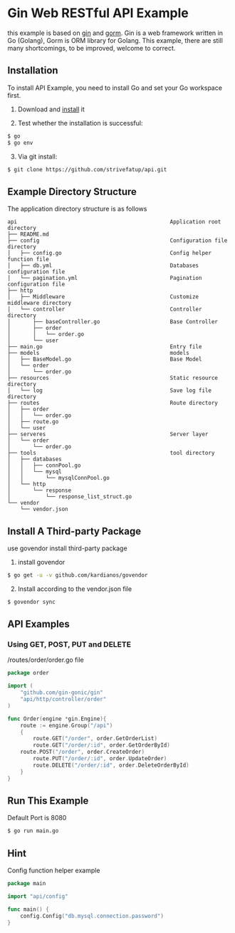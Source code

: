 # Gin Web RESTful API Example
this example is based on [gin](https://github.com/gin-gonic/gin) and [gorm](https://github.com/jinzhu/gorm). Gin is a web framework written in Go (Golang), Gorm is ORM library for Golang. This example, there are still many shortcomings, to be improved, welcome to correct.

## Installation

To install API Example, you need to install Go and set your Go workspace first.

1. Download and [install](https://learnku.com/docs/build-web-application-with-golang/011-installs-go/3153) it

2. Test whether the installation is successful:

```sh
$ go 
$ go env 
```
3. Via git install:

```sh
$ git clone https://github.com/strivefatup/api.git
```

## Example Directory Structure

The application directory structure is as follows

```git
api                                                Application root directory
├── README.md
├── config                                         Configuration file directory
│   ├── config.go                                  Config helper function file
│   ├── db.yml                                     Databases configuration file
│   └── pagination.yml                             Pagination configuration file
├── http                       
│   ├── Middleware                                 Customize middleware directory
│   └── controller                                 Controller directory
│       ├── baseController.go                      Base Controller
│       ├── order                                  
│       │   └── order.go                           
│       └── user                                     
├── main.go                                        Entry file
├── models                                         models
│   ├── BaseModel.go                               Base Model
│   └── order                                                     
│       └── order.go                               
├── resources                                      Static resource directory
│   └── log                                        Save log file directory
├── routes                                         Route directory
│   ├── order                                      
│   │   └── order.go                               
│   ├── route.go                                   
│   └── user                                       
├── serveres                                       Server layer
│   └── order                                      
│       └── order.go                               
├── tools                                          tool directory
│   ├── databases
│   │   ├── connPool.go
│   │   └── mysql
│   │       └── mysqlConnPool.go
│   └── http
│       └── response
│           └── response_list_struct.go
└── vendor
    └── vendor.json
```

## Install A Third-party Package

use govendor install third-party package

1. install govendor

```sh
$ go get -u -v github.com/kardianos/govendor
```

2. Install according to the vendor.json file

```sh
$ govendor sync
```

## API Examples
 
### Using GET, POST, PUT and DELETE

/routes/order/order.go file 

```go
package order

import (
	"github.com/gin-gonic/gin"
	"api/http/controller/order"
)

func Order(engine *gin.Engine){
	route := engine.Group("/api")
    {
        route.GET("/order", order.GetOrderList)
        route.GET("/order/:id", order.GetOrderById)
	route.POST("/order", order.CreateOrder)
        route.PUT("/order/:id", order.UpdateOrder)
        route.DELETE("/order/:id", order.DeleteOrderById)
    }
}
```
## Run This Example 

Default Port is 8080

```sh
$ go run main.go
```

## Hint

Config function helper example

```go
package main

import "api/config"

func main() {
    config.Config("db.mysql.connection.password")
}
```


